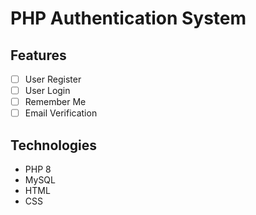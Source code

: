 # PHP Authentication System

## Features

- [ ] User Register
- [ ] User Login
- [ ] Remember Me
- [ ] Email Verification

## Technologies

- PHP 8
- MySQL
- HTML
- CSS
